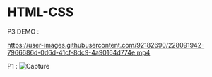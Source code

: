 # HTML-CSS
P3 DEMO : 


https://user-images.githubusercontent.com/92182690/228091942-7966686d-0d6d-41cf-8dc9-4a90164d774e.mp4

P1 : 
![Capture](https://user-images.githubusercontent.com/92182690/228092101-ef3e79cf-87e1-4349-be90-93be840901d4.PNG)
